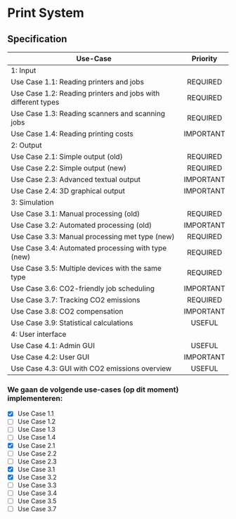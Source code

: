 # Print System

## Specification 

| Use-Case                                                    | Priority
--------------------------------------------------------------|:-------:
1: Input                                                      |
Use Case 1.1: Reading printers and jobs                       | REQUIRED
Use Case 1.2: Reading printers and jobs with different types  | REQUIRED
Use Case 1.3: Reading scanners and scanning jobs              | REQUIRED
Use Case 1.4: Reading printing costs                          | IMPORTANT
2: Output                                                     |
Use Case 2.1: Simple output (old)                             | REQUIRED
Use Case 2.2: Simple output (new)                             | REQUIRED
Use Case 2.3: Advanced textual output                         | IMPORTANT
Use Case 2.4: 3D graphical output                             | IMPORTANT
3: Simulation                                                 |
Use Case 3.1: Manual processing (old)                         | REQUIRED
Use Case 3.2: Automated processing (old)                      | IMPORTANT
Use Case 3.3: Manual processing met type (new)                | REQUIRED
Use Case 3.4: Automated processing with type (new)            | REQUIRED
Use Case 3.5: Multiple devices with the same type             | REQUIRED
Use Case 3.6: CO2-friendly job scheduling                     | IMPORTANT
Use Case 3.7: Tracking CO2 emissions                          | REQUIRED
Use Case 3.8: CO2 compensation                                | IMPORTANT
Use Case 3.9: Statistical calculations                        | USEFUL
4: User interface                                             |
Use Case 4.1: Admin GUI                                       | USEFUL
Use Case 4.2: User GUI                                        | IMPORTANT
Use Case 4.3: GUI with CO2 emissions overview                 | USEFUL


### We gaan de volgende use-cases (op dit moment) implementeren:
- [x] Use Case 1.1
- [ ] Use Case 1.2
- [ ] Use Case 1.3
- [ ] Use Case 1.4
- [x] Use Case 2.1
- [ ] Use Case 2.2
- [ ] Use Case 2.3
- [x] Use Case 3.1
- [x] Use Case 3.2
- [ ] Use Case 3.3
- [ ] Use Case 3.4
- [ ] Use Case 3.5
- [ ] Use Case 3.7

